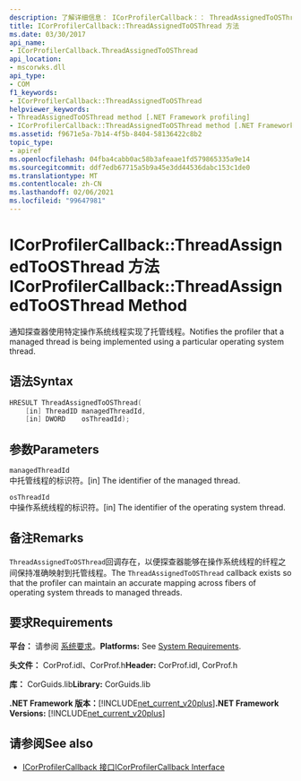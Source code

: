 ```yaml
---
description: 了解详细信息： ICorProfilerCallback：： ThreadAssignedToOSThread 方法
title: ICorProfilerCallback::ThreadAssignedToOSThread 方法
ms.date: 03/30/2017
api_name:
- ICorProfilerCallback.ThreadAssignedToOSThread
api_location:
- mscorwks.dll
api_type:
- COM
f1_keywords:
- ICorProfilerCallback::ThreadAssignedToOSThread
helpviewer_keywords:
- ThreadAssignedToOSThread method [.NET Framework profiling]
- ICorProfilerCallback::ThreadAssignedToOSThread method [.NET Framework profiling]
ms.assetid: f9671e5a-7b14-4f5b-8404-58136422c8b2
topic_type:
- apiref
ms.openlocfilehash: 04fba4cabb0ac58b3afeaae1fd579865335a9e14
ms.sourcegitcommit: ddf7edb67715a5b9a45e3dd44536dabc153c1de0
ms.translationtype: MT
ms.contentlocale: zh-CN
ms.lasthandoff: 02/06/2021
ms.locfileid: "99647981"
---
```

# <a name="icorprofilercallbackthreadassignedtoosthread-method"></a><span data-ttu-id="15556-103">ICorProfilerCallback::ThreadAssignedToOSThread 方法</span><span class="sxs-lookup"><span data-stu-id="15556-103">ICorProfilerCallback::ThreadAssignedToOSThread Method</span></span>

<span data-ttu-id="15556-104">通知探查器使用特定操作系统线程实现了托管线程。</span><span class="sxs-lookup"><span data-stu-id="15556-104">Notifies the profiler that a managed thread is being implemented using a particular operating system thread.</span></span>  
  
## <a name="syntax"></a><span data-ttu-id="15556-105">语法</span><span class="sxs-lookup"><span data-stu-id="15556-105">Syntax</span></span>  
  
```cpp  
HRESULT ThreadAssignedToOSThread(  
    [in] ThreadID managedThreadId,  
    [in] DWORD    osThreadId);  
```  
  
## <a name="parameters"></a><span data-ttu-id="15556-106">参数</span><span class="sxs-lookup"><span data-stu-id="15556-106">Parameters</span></span>  

 `managedThreadId`  
 <span data-ttu-id="15556-107">中托管线程的标识符。</span><span class="sxs-lookup"><span data-stu-id="15556-107">[in] The identifier of the managed thread.</span></span>  
  
 `osThreadId`  
 <span data-ttu-id="15556-108">中操作系统线程的标识符。</span><span class="sxs-lookup"><span data-stu-id="15556-108">[in] The identifier of the operating system thread.</span></span>  
  
## <a name="remarks"></a><span data-ttu-id="15556-109">备注</span><span class="sxs-lookup"><span data-stu-id="15556-109">Remarks</span></span>  

 <span data-ttu-id="15556-110">`ThreadAssignedToOSThread`回调存在，以便探查器能够在操作系统线程的纤程之间保持准确映射到托管线程。</span><span class="sxs-lookup"><span data-stu-id="15556-110">The `ThreadAssignedToOSThread` callback exists so that the profiler can maintain an accurate mapping across fibers of operating system threads to managed threads.</span></span>  
  
## <a name="requirements"></a><span data-ttu-id="15556-111">要求</span><span class="sxs-lookup"><span data-stu-id="15556-111">Requirements</span></span>  

 <span data-ttu-id="15556-112">**平台：** 请参阅 [系统要求](../../get-started/system-requirements.md)。</span><span class="sxs-lookup"><span data-stu-id="15556-112">**Platforms:** See [System Requirements](../../get-started/system-requirements.md).</span></span>  
  
 <span data-ttu-id="15556-113">**头文件：** CorProf.idl、CorProf.h</span><span class="sxs-lookup"><span data-stu-id="15556-113">**Header:** CorProf.idl, CorProf.h</span></span>  
  
 <span data-ttu-id="15556-114">**库：** CorGuids.lib</span><span class="sxs-lookup"><span data-stu-id="15556-114">**Library:** CorGuids.lib</span></span>  
  
 <span data-ttu-id="15556-115">**.NET Framework 版本：**[!INCLUDE[net_current_v20plus](../../../../includes/net-current-v20plus-md.md)]</span><span class="sxs-lookup"><span data-stu-id="15556-115">**.NET Framework Versions:** [!INCLUDE[net_current_v20plus](../../../../includes/net-current-v20plus-md.md)]</span></span>  
  
## <a name="see-also"></a><span data-ttu-id="15556-116">请参阅</span><span class="sxs-lookup"><span data-stu-id="15556-116">See also</span></span>

- [<span data-ttu-id="15556-117">ICorProfilerCallback 接口</span><span class="sxs-lookup"><span data-stu-id="15556-117">ICorProfilerCallback Interface</span></span>](icorprofilercallback-interface.md)
